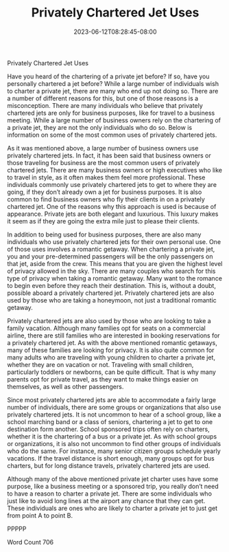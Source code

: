 ﻿---
title: "Privately Chartered Jet Uses"
date: 2023-06-12T08:28:45-08:00
description: "Private Jet Charters TXT Tips for Web Success"
featured_image: "/images/Private Jet Charters TXT.jpg"
tags: ["Private Jet Charters TXT"]
---

Privately Chartered Jet Uses

Have you heard of the chartering of a private jet before?  If so, have you personally chartered a jet before?  While a large number of individuals wish to charter a private jet, there are many who end up not doing so. There are a number of different reasons for this, but one of those reasons is a misconception. There are many individuals who believe that privately chartered jets are only for business purposes, like for travel to a business meeting. While a large number of business owners rely on the chartering of a private jet, they are not the only individuals who do so. Below is information on some of the most common uses of privately chartered jets.

As it was mentioned above, a large number of business owners use privately chartered jets. In fact, it has been said that business owners or those traveling for business are the most common users of privately chartered jets.  There are many business owners or high executives who like to travel in style, as it often makes them feel more professional.  These individuals commonly use privately chartered jets to get to where they are going, if they don’t already own a jet for business purposes.  It is also common to find business owners who fly their clients in on a privately chartered jet.  One of the reasons why this approach is used is because of appearance. Private jets are both elegant and luxurious.  This luxury makes it seem as if they are going the extra mile just to please their clients.  

In addition to being used for business purposes, there are also many individuals who use privately chartered jets for their own personal use.  One of those uses involves a romantic getaway. When chartering a private jet, you and your pre-determined passengers will be the only passengers on that jet, aside from the crew.  This means that you are given the highest level of privacy allowed in the sky. There are many couples who search for this type of privacy when taking a romantic getaway.  Many want to the romance to begin even before they reach their destination.  This is, without a doubt, possible aboard a privately chartered jet.  Privately chartered jets are also used by those who are taking a honeymoon, not just a traditional romantic getaway.

Privately chartered jets are also used by those who are looking to take a family vacation.  Although many families opt for seats on a commercial airline, there are still families who are interested in booking reservations for a privately chartered jet.  As with the above mentioned romantic getaways, many of these families are looking for privacy.  It is also quite common for many adults who are traveling with young children to charter a private jet, whether they are on vacation or not. Traveling with small children, particularly toddlers or newborns, can be quite difficult.  That is why many parents opt for private travel, as they want to make things easier on themselves, as well as other passengers.  

Since most privately chartered jets are able to accommodate a fairly large number of individuals, there are some groups or organizations that also use privately chartered jets.  It is not uncommon to hear of a school group, like a school marching band or a class of seniors, chartering a jet to get to one destination form another.  School sponsored trips often rely on charters, whether it is the chartering of a bus or a private jet.  As with school groups or organizations, it is also not uncommon to find other groups of individuals who do the same. For instance, many senior citizen groups schedule yearly vacations. If the travel distance is short enough, many groups opt for bus charters, but for long distance travels, privately chartered jets are used.

Although many of the above mentioned private jet charter uses have some purpose, like a business meeting or a sponsored trip, you really don’t need to have a reason to charter a private jet. There are some individuals who just like to avoid long lines at the airport any chance that they can get. These individuals are ones who are likely to charter a private jet to just get from point A to point B.

PPPPP

Word Count 706

